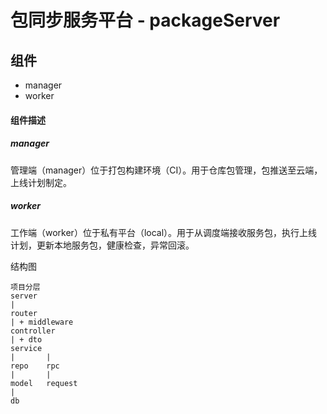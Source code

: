 # 包同步服务平台 - packageServer

## 组件

* manager
* worker



#### 组件描述

##### manager

管理端（manager）位于打包构建环境（CI）。用于仓库包管理，包推送至云端，上线计划制定。


##### worker

工作端（worker）位于私有平台（local）。用于从调度端接收服务包，执行上线计划，更新本地服务包，健康检查，异常回滚。





结构图

```
项目分层
server
|
router
| + middleware
controller
| + dto
service
|		|
repo 	rpc
|		|
model	request
|
db

```

